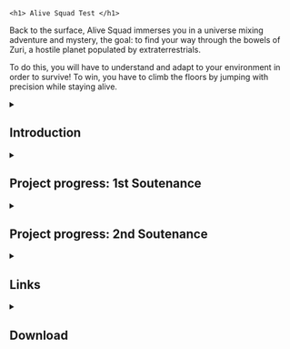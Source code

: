 <head>
    
    <h1> Alive Squad Test </h1>
    
<style>
    
details summary {cursor: pointer;}
    
</style>
</head>

Back to the surface, Alive Squad immerses you in a universe mixing adventure and mystery, the goal: to find your way through the bowels of Zuri, a hostile planet populated by extraterrestrials.
    
To do this, you will have to understand and adapt to your environment in order to survive! To win, you have to climb the floors by jumping with precision while staying alive.

<details>
    <summary> <h2> Introduction </h2> </summary>
   
Alive Squad is developed by Clément Cotte, Matis Lima Barros, Ange Mercoyrol--Dol and Yanis Martin.
    
<h3> Story </h3>

The story begins when a group of astronauts leave the overpopulated Earth in order to find a new habitable planet. Their ship being damaged by a storm of asteroids, they crash on a planet, Zuri. But when trying to get out of the ship, they slip to the bottom of a crevasse. The majority of the crew gets captured by a mysterious species living on this planet. 

Alone, Philippe avoids being captured but found at the bottom of a cave. His goal is simple, free his comrades and find a way to repair the ship to return to Earth.

<h3> Gameplay </h3>

It is a platform game where the character must arrive at the end of each
level by jumping from platform to platform as quickly as possible. The objective will be
to go up from floor to floor until the arrival. The player will interact with his environment,
and will for example have to avoid being detected by enemies. The games will be
in the form of levels, which will be unlockable by completing the previous level. 

Each level will have its particularity and will be unique. The game will get harder and harder level by
level. The player will discover the mechanics of the game as they go. You will have to be precise
and fast while on the move so you don't fall off and get lost.

<h3> Game Style </h3>
Alive Squad is inspired by the famous video games Doodle Jump, Getting
Over It or Jump King. These three games have one thing in common, like Alive Squad, they have a
easy to understand concept however Doodle Jump is a game rather made for parties
fast and is easy unlike the other two which are complicated games, frustrating and
long. Alive Squad is a mix of both.

<p align="center">
  <img src="Images/Doodle-Jump-2068.png" width="300" height="300"> <img src="Images/jump-king-9373-6874.png" width="500" height="300">
  <img src="Images/getting-over-it.png" width="500" height="300">
</p>
</details>

<details>
    <summary> <h2> Project progress: 1st Soutenance </h2> </summary>
    
<h3> Progression 03/11/2022 </h3>
    
The camera has been implemented and follow the character. Elements and collision boxes needed for levels have been created. The character and his movement animations have been set up. The main menu and the pause menu have also been implemented.

<h3> Camera </h3>
The camera follows the character with the CameraFollow script. For this we tell it at each frame to move towards the Player adding 2/10 of a second of delay for
visual comfort.    
<p align="center">
  <img src="Images/Game.png" width="900" height="300"> 
</p>
    
<h3> Modeling </h3>
Tilesets were imported and then cut into blocks to build the levels. Then a test platform was created to test the character's movements.
character. We then found graphics of astronaut video games on the internet on the internet that we used on the character. Then we managed the
Then we used the sprites to create animations and link them together.
<p align="center">
  <img src="Images/palette.png" width="570" height="430"> 
</p>
     
<h3> Main menu </h3>
Main menu allows to quit the game, access to the settings (for the moment "FullScreen" and "Sound" are the two available settings), and allows you to choose your level by accessing the level menu (level 1 at the moment).
<p align="center">
  <img src="Images/Menu_principale.PNG" width="750" height="500"> 
</p>
    
<h3> Pause menu </h3>
Pause menu has 2 buttons "Resume" and "Main, the first one removes the pause and the game continue; the second one returns to the main menu and leaves the game in
progress. It is also possible to access and exit the pause menu with the Escape key.
<p align="center">
  <img src="Images/menu_pause.PNG" width="500" height="280"> 
</p>
    
<h3> Forecast for the future </h3>
We will set up the first enemies and the end zones of the game
in order to move on to the next levels. We will make sure that all the levels are finished by the next
submission so that we can focus on multiplayer and the infinite path as well as refinements.
   
</details>

<details>
    <summary> <h2> Project progress: 2nd Soutenance </h2> </summary>

</details>

<details>
    <summary> <h2> Links </h2> </summary>

    <h3> Softwares </h3>
    Unity: <a href="https://unity.com/"> https://unity.com/ </a>
    <h3> Sources </h3>
    Youtube: <a href="https://youtube.com/"> https://youtube.com/ </a>
    
</details>

<details>
    <summary> <h2> Download </h2> </summary>
<h3> PDf download </h3>
    
Cahier des charges pdf: <a href="Files/Cahier des charges AliveSquad.pdf" download="">click here</a> <br>
Rapport de soutenance 1 pdf: <a href="Files/Rapport 1 AliveSquad.pdf" download="">click here</a> <br>
Rapport de soutenance 2 pdf: <a href="Files/Rapport 1 AliveSquad.pdf" download="">click here</a>


<h3> Project download </h3>
Normal version projet .zip: <br>
Lite version project .zip: 
    
</details>
